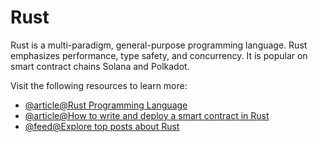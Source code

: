 # Rust

Rust is a multi-paradigm, general-purpose programming language. Rust emphasizes performance, type safety, and concurrency. It is popular on smart contract chains Solana and Polkadot.

Visit the following resources to learn more:

- [@article@Rust Programming Language](https://www.rust-lang.org/)
- [@article@How to write and deploy a smart contract in Rust](https://docs.near.org/tutorials/nfts/introduction)
- [@feed@Explore top posts about Rust](https://app.daily.dev/tags/rust?ref=roadmapsh)
